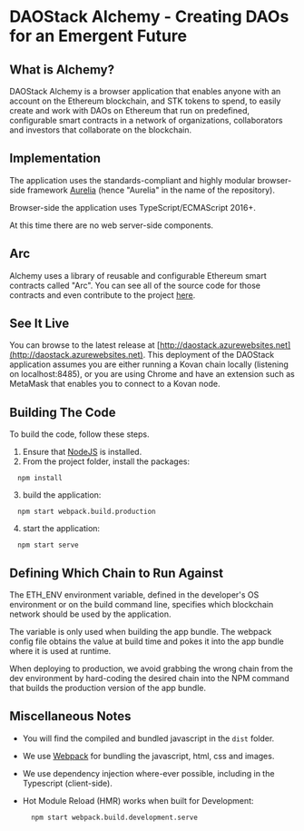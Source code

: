 # DAOStack Alchemy - Creating DAOs for an Emergent Future

## What is Alchemy?

DAOStack Alchemy is a browser application that enables anyone with an account on the Ethereum blockchain, and STK tokens to spend, to easily create and work with DAOs on Ethereum that run on predefined, configurable smart contracts in a network of organizations, collaborators and investors that collaborate on the blockchain.

## Implementation
The application uses the standards-compliant and highly modular browser-side framework [Aurelia](http://aurelia.io) (hence "Aurelia" in the name of the repository).

Browser-side the application uses TypeScript/ECMAScript 2016+.

At this time there are no web server-side components.

## Arc

Alchemy uses a library of reusable and configurable Ethereum smart contracts called "Arc".  You can see all of the source code for those contracts and even contribute to the project [here](https://github.com/daostack/daostack).

## See It Live
You can browse to the latest release at [http://daostack.azurewebsites.net](http://daostack.azurewebsites.net).  This deployment of the DAOStack application assumes you are either running a Kovan chain locally (listening on localhost:8485), or you are using Chrome and have an extension such as MetaMask that enables you to connect to a Kovan node.

## Building The Code

To build the code, follow these steps.

1. Ensure that [NodeJS](http://nodejs.org/) is installed.
2. From the project folder, install the packages:

  ```shell
    npm install
  ```
3. build the application:
  ```shell
    npm start webpack.build.production
  ```

4. start the application:
  ```shell
    npm start serve
  ```

## Defining Which Chain to Run Against

The ETH_ENV environment variable, defined in the developer's OS environment or on the build command line, specifies which blockchain network should be used by the application.

The variable is only used when building the app bundle. The webpack config file obtains the value at build time and pokes it into the app bundle where it is used at runtime.

When deploying to production, we avoid grabbing the wrong chain from the dev environment by hard-coding the desired chain into the NPM command that builds the production version of the app bundle.

## Miscellaneous Notes

* You will find the compiled and bundled javascript in the `dist` folder.

* We use [Webpack](https://webpack.js.org/) for bundling the javascript, html, css and images.

* We use dependency injection where-ever possible, including in the Typescript (client-side).

* Hot Module Reload (HMR) works when built for Development:

  ```shell
    npm start webpack.build.development.serve
  ```

